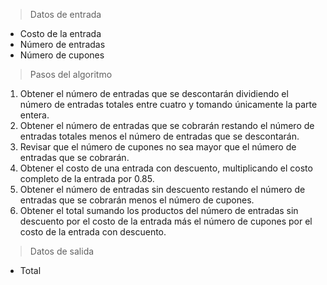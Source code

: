 > Datos de entrada
* Costo de la entrada
* Número de entradas
* Número de cupones
>
> Pasos del algoritmo
1. Obtener el número de entradas que se descontarán dividiendo el número de entradas totales entre cuatro y tomando únicamente la parte entera.
2. Obtener el número de entradas que se cobrarán restando el número de entradas totales menos el número de entradas que se descontarán.
3. Revisar que el número de cupones no sea mayor que el número de entradas que se cobrarán.
4. Obtener el costo de una entrada con descuento, multiplicando el costo completo de la entrada por 0.85.
5. Obtener el número de entradas sin descuento restando el número de entradas que se cobrarán menos el número de cupones.
6. Obtener el total sumando los productos del número de entradas sin descuento por el costo de la entrada más el número de cupones por el costo de la entrada con descuento.
>
>Datos de salida
* Total